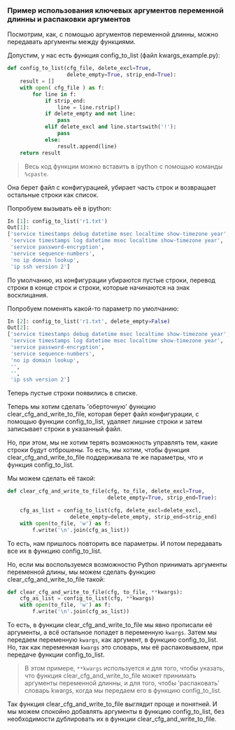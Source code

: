 ### Пример использования ключевых аргументов переменной длинны и распаковки аргументов

Посмотрим, как, с помощью аргументов переменной длинны, можно передавать аргументы между функциями.


Допустим, у нас есть функция config_to_list (файл kwargs_example.py):
```python
def config_to_list(cfg_file, delete_excl=True,
                   delete_empty=True, strip_end=True):
    result = []
    with open( cfg_file ) as f:
        for line in f:
            if strip_end:
                line = line.rstrip()
            if delete_empty and not line:
                pass
            elif delete_excl and line.startswith('!'):
                pass
            else:
                result.append(line)
    return result
```

> Весь код функции можно вставить в ipython с помощью команды ```%cpaste```.

Она берет файл с конфигурацией, убирает часть строк и возвращает остальные строки как список.

Попробуем вызывать её в ipython:
```python
In [1]: config_to_list('r1.txt')
Out[1]:
['service timestamps debug datetime msec localtime show-timezone year',
 'service timestamps log datetime msec localtime show-timezone year',
 'service password-encryption',
 'service sequence-numbers',
 'no ip domain lookup',
 'ip ssh version 2']
```

По умолчанию, из конфигурации убираются пустые строки, перевод строки в конце строк и строки, которые начинаются на знак восклицания.

Попробуем поменять какой-то параметр по умолчанию:
```python
In [2]: config_to_list('r1.txt', delete_empty=False)
Out[2]:
['service timestamps debug datetime msec localtime show-timezone year',
 'service timestamps log datetime msec localtime show-timezone year',
 'service password-encryption',
 'service sequence-numbers',
 'no ip domain lookup',
 '',
 '',
 'ip ssh version 2']

```

Теперь пустые строки появились в списке.

Теперь мы хотим сделать 'оберточную' функцию clear_cfg_and_write_to_file, которая берет файл конфигурации, с помощью функции config_to_list, удаляет лишние строки и затем записывает строки в указанный файл.

Но, при этом, мы не хотим терять возможность управлять тем, какие строки будут отброшены.
То есть, мы хотим, чтобы функция clear_cfg_and_write_to_file поддерживала те же параметры, что и функция config_to_list.

Мы можем сделать её такой:
```python
def clear_cfg_and_write_to_file(cfg, to_file, delete_excl=True,
                                delete_empty=True, strip_end=True):

    cfg_as_list = config_to_list(cfg, delete_excl=delete_excl,
                    delete_empty=delete_empty, strip_end=strip_end)
    with open(to_file, 'w') as f:
        f.write('\n'.join(cfg_as_list))
```

То есть, нам пришлось повторить все параметры.
И потом передавать все их в функцию config_to_list.


Но, если мы воспользуемся возможностю Python принимать аргументы переменной длины, мы можем сделать функцию clear_cfg_and_write_to_file такой:
```python
def clear_cfg_and_write_to_file(cfg, to_file, **kwargs):
    cfg_as_list = config_to_list(cfg, **kwargs)
    with open(to_file, 'w') as f:
        f.write('\n'.join(cfg_as_list))
```

То есть, в функции clear_cfg_and_write_to_file мы явно прописали её аргументы, а всё остальное попадет в переменную ```kwargs```.
Затем мы передаем переменную ```kwargs```, как аргумент, в функцию config_to_list.
Но, так как переменная ```kwargs``` это словарь, мы её распаковываем, при передаче функции config_to_list.

> В этом примере, ```**kwargs``` используется и для того, чтобы указать, что функция clear_cfg_and_write_to_file может принимать аргументы переменной длинны, и для того, чтобы 'распаковать' словарь kwargs, когда мы передаем его в функцию config_to_list.

Так функция clear_cfg_and_write_to_file выглядит проще и понятней.
И мы можем спокойно добавлять аргументы в функцию config_to_list, без необходимости дублировать их в функции clear_cfg_and_write_to_file.

